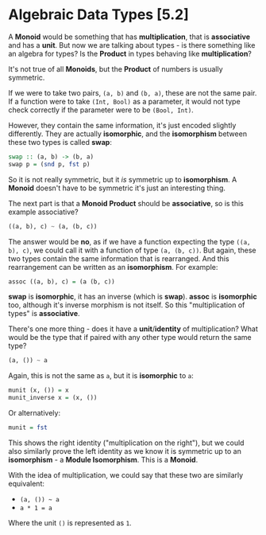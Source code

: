 # Algebraic Data Types [5.2]

A **Monoid** would be something that has **multiplication**, that is **associative** and has a **unit**. But now we are talking about types - is there something like an algebra for types? Is the **Product** in types behaving like **multiplication**?

It's not true of all **Monoids**, but the **Product** of numbers is usually symmetric.

If we were to take two pairs, `(a, b)` and `(b, a)`, these are not the same pair. If a function were to take `(Int, Bool)` as a parameter, it would not type check correctly if the parameter were to be `(Bool, Int)`.

However, they contain the same information, it's just encoded slightly differently. They are actually **isomorphic**, and the **isomorphism** between these two types is called **swap**:

```haskell
swap :: (a, b) -> (b, a)
swap p = (snd p, fst p)
```

So it is not really symmetric, but it _is_ symmetric up to **isomorphism**. A **Monoid** doesn't have to be symmetric it's just an interesting thing.

The next part is that a **Monoid Product** should be **associative**, so is this example associative?

```haskell
((a, b), c) ~ (a, (b, c))
```

The answer would be **no**, as if we have a function expecting the type `((a, b), c)`, we could call it with a function of type `(a, (b, c))`. But again, these two types contain the same information that is rearranged. And this rearrangement can be written as an **isomorphism**. For example:

```haskell
assoc ((a, b), c) = (a (b, c))
```

**swap** is **isomorphic**, it has an inverse (which is **swap**). **assoc** is **isomorphic** too, although it's inverse morphism is not itself. So this "multiplication of types" is **associative**.

There's one more thing - does it have a **unit**/**identity** of multiplication? What would be the type that if paired with any other type would return the same type?

```haskell
(a, ()) ~ a
```

Again, this is not the same as `a`, but it is **isomorphic** to `a`:

```haskell
munit (x, ()) = x
munit_inverse x = (x, ())
```

Or alternatively:

```haskell
munit = fst
```

This shows the right identity ("multiplication on the right"), but we could also similarly prove the left identity as we know it is symmetric up to an **isomorphism** - a **Module Isomorphism**. This is a **Monoid**.

With the idea of multiplication, we could say that these two are similarly equivalent:

- `(a, ()) ~ a`
- `a * 1 = a`

Where the unit `()` is represented as `1`.
